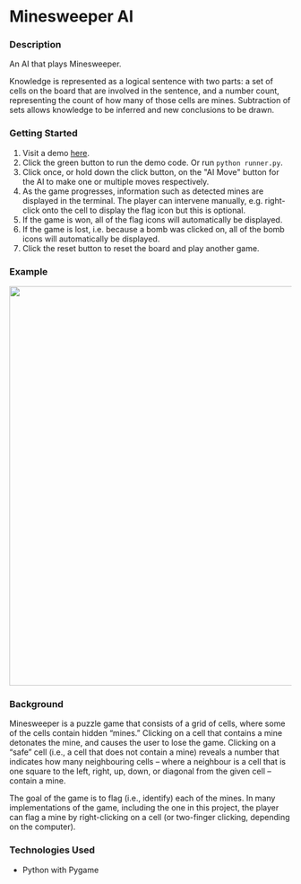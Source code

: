 # Minesweeper AI

### Description
An AI that plays Minesweeper.

Knowledge is represented as a logical sentence with two parts: a set of cells on the board that are involved in the sentence, and a number count, representing the count of how many of those cells are mines. Subtraction of sets allows knowledge to be inferred and new conclusions to be drawn.

### Getting Started
1. Visit a demo [here](https://replit.com/@DanielTsiang/minesweeper).
2. Click the green button to run the demo code. Or run ```python runner.py```.
3. Click once, or hold down the click button, on the "AI Move" button for the AI to make one or multiple moves respectively.
4. As the game progresses, information such as detected mines are displayed in the terminal. The player can intervene manually, e.g. right-click onto the cell to display the flag icon but this is optional.
5. If the game is won, all of the flag icons will automatically be displayed.
6. If the game is lost, i.e. because a bomb was clicked on, all of the bomb icons will automatically be displayed.
7. Click the reset button to reset the board and play another game.

### Example
<p align="center">
  <img width="712" src="https://user-images.githubusercontent.com/74436899/124366273-6e394300-dc46-11eb-9b61-e256c8f964e4.png">
</p>

### Background
Minesweeper is a puzzle game that consists of a grid of cells, where some of the cells contain hidden “mines.” Clicking on a cell that contains a mine detonates the mine, and causes the user to lose the game. Clicking on a “safe” cell (i.e., a cell that does not contain a mine) reveals a number that indicates how many neighbouring cells – where a neighbour is a cell that is one square to the left, right, up, down, or diagonal from the given cell – contain a mine.

The goal of the game is to flag (i.e., identify) each of the mines. In many implementations of the game, including the one in this project, the player can flag a mine by right-clicking on a cell (or two-finger clicking, depending on the computer).

### Technologies Used
* Python with Pygame